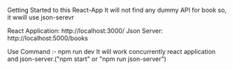 Getting Started to this React-App
It will not find any dummy API for book so, it wwill use json-serevr

React Application: http://localhost:3000/
Json Server: http://localhost:5000/books

Use Command :- npm  run dev 
It will work concurrently react application and json-server.("npm start" or "npm run json-server")



